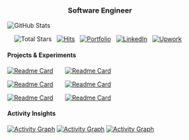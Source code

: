 ### &nbsp;&nbsp;&nbsp;&nbsp;&nbsp;&nbsp;&nbsp;&nbsp;&nbsp;&nbsp;&nbsp;&nbsp;&nbsp;&nbsp;&nbsp;&nbsp;&nbsp;&nbsp;&nbsp;&nbsp;&nbsp;&nbsp;&nbsp;&nbsp;&nbsp;&nbsp;&nbsp;&nbsp;&nbsp;&nbsp;&nbsp;&nbsp;&nbsp;&nbsp;&nbsp; **Software Engineer**
![GitHub Stats](https://github-readme-streak-stats.herokuapp.com/?user=castilloglenn&theme=dark&hide_border=true&date_format=M%20j%5B%2C%20Y%5D&mode=weekly&disable_animations=true&background=0D1118)

&nbsp;&nbsp;&nbsp;&nbsp;![Total Stars](https://img.shields.io/github/stars/castilloglenn?style=flat&label=Stars&logo=github)
&nbsp;
[![Hits](https://hits.seeyoufarm.com/api/count/incr/badge.svg?url=https%3A%2F%2Fgithub.com%2Fcastilloglenn&count_bg=%230085EA&title_bg=%23555555&icon=github.svg&icon_color=%23FFFFFF&title=Visits&edge_flat=false)](https://hits.seeyoufarm.com)
&nbsp;
[![Portfolio](https://img.shields.io/badge/Portfolio-fee642?style=flat&logo=Supabase&logoColor=black)](https://castilloglenn.github.io/)
&nbsp;
[![LinkedIn](https://img.shields.io/badge/LinkedIn-0A66C2?style=flat&logo=linkedin&logoColor=white)](https://www.linkedin.com/in/castilloglenn)
&nbsp;
[![Upwork](https://img.shields.io/badge/Upwork-1f1f1f?style=flat&logo=upwork&logoColor=white)](https://www.upwork.com/freelancers/~0134c73d8fad9c2581)
&nbsp;

#### **Projects & Experiments**
[![Readme Card](https://github-readme-stats.vercel.app/api/pin/?username=castilloglenn&repo=dataflow-animation&theme=dark&border_color=1f242b&bg_color=0d1118&title_color=1f6fec&icon_color=9098a0&timestamp=20240914)](https://github.com/castilloglenn/dataflow-animation)
&nbsp;&nbsp;&nbsp;&nbsp;&nbsp;
[![Readme Card](https://github-readme-stats.vercel.app/api/pin/?username=castilloglenn&repo=portfolio&theme=dark&border_color=1f242b&bg_color=0d1118&title_color=1f6fec&icon_color=9098a0&timestamp=20240914)](https://github.com/castilloglenn/portfolio)

[![Readme Card](https://github-readme-stats.vercel.app/api/pin/?username=castilloglenn&repo=slime-smashers&theme=dark&border_color=1f242b&bg_color=0d1118&title_color=1f6fec&icon_color=9098a0&timestamp=20240914)](https://github.com/castilloglenn/slime-smashers)
&nbsp;&nbsp;&nbsp;&nbsp;&nbsp;
[![Readme Card](https://github-readme-stats.vercel.app/api/pin/?username=castilloglenn&repo=shell-scripts&theme=dark&border_color=1f242b&bg_color=0d1118&title_color=1f6fec&icon_color=9098a0&timestamp=20240914)](https://github.com/castilloglenn/shell-scripts)

[![Readme Card](https://github-readme-stats.vercel.app/api/pin/?username=castilloglenn&repo=rl-agent-for-fun&theme=dark&border_color=1f242b&bg_color=0d1118&title_color=1f6fec&icon_color=9098a0&timestamp=20240914)](https://github.com/castilloglenn/rl-agent-for-fun)
&nbsp;&nbsp;&nbsp;&nbsp;&nbsp;
[![Readme Card](https://github-readme-stats.vercel.app/api/pin/?username=castilloglenn&repo=neko&theme=dark&border_color=1f242b&bg_color=0d1118&title_color=1f6fec&icon_color=9098a0&timestamp=20240914)](https://github.com/castilloglenn/neko)

#### **Activity Insights**
[![Activity Graph](https://github-readme-activity-graph.vercel.app/graph?username=castilloglenn&theme=github-compact&days=14&custom_title=Activity%20over%20the%20past%2014%20days&hide_border=true&height=250&point=28a642)](https://github.com/castilloglenn?tab=repositories)
[![Activity Graph](https://github-readme-activity-graph.vercel.app/graph?username=castilloglenn&theme=github-compact&days=30&custom_title=Activity%20over%20the%20past%2030%20days&hide_border=true&height=250&point=28a642)](https://github.com/castilloglenn?tab=repositories)
[![Activity Graph](https://github-readme-activity-graph.vercel.app/graph?username=castilloglenn&theme=github-compact&days=60&custom_title=Activity%20over%20the%20past%2060%20days&hide_border=true&height=250&point=28a642)](https://github.com/castilloglenn?tab=repositories)
